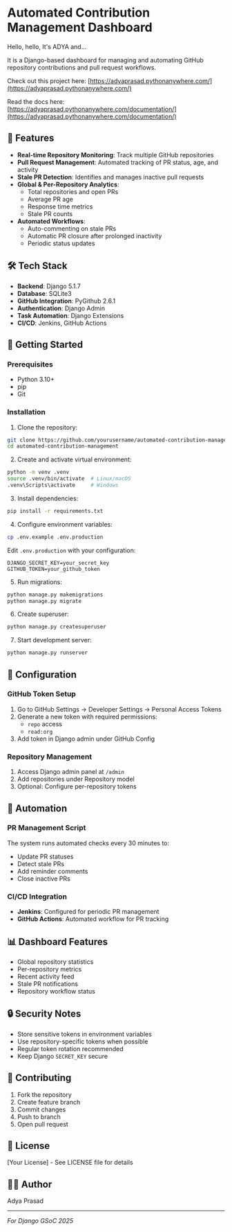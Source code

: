# Automated Contribution Management Dashboard

Hello, hello, It's ADYA and...

It is a Django-based dashboard for managing and automating GitHub repository contributions and pull request workflows.

Check out this project here: [https://adyaprasad.pythonanywhere.com/](https://adyaprasad.pythonanywhere.com/)

Read the docs here: [https://adyaprasad.pythonanywhere.com/documentation/](https://adyaprasad.pythonanywhere.com/documentation/)

## 🎯 Features

- **Real-time Repository Monitoring**: Track multiple GitHub repositories
- **Pull Request Management**: Automated tracking of PR status, age, and activity
- **Stale PR Detection**: Identifies and manages inactive pull requests
- **Global & Per-Repository Analytics**: 
  - Total repositories and open PRs
  - Average PR age
  - Response time metrics
  - Stale PR counts
- **Automated Workflows**:
  - Auto-commenting on stale PRs
  - Automatic PR closure after prolonged inactivity
  - Periodic status updates

## 🛠️ Tech Stack

- **Backend**: Django 5.1.7
- **Database**: SQLite3
- **GitHub Integration**: PyGithub 2.6.1
- **Authentication**: Django Admin
- **Task Automation**: Django Extensions
- **CI/CD**: Jenkins, GitHub Actions

## 🚀 Getting Started

### Prerequisites

- Python 3.10+
- pip
- Git

### Installation

1. Clone the repository:
```sh
git clone https://github.com/yourusername/automated-contribution-management.git
cd automated-contribution-management
```

2. Create and activate virtual environment:
```sh
python -m venv .venv
source .venv/bin/activate  # Linux/macOS
.venv\Scripts\activate     # Windows
```

3. Install dependencies:
```sh
pip install -r requirements.txt
```

4. Configure environment variables:
```sh
cp .env.example .env.production
```
Edit `.env.production` with your configuration:
```
DJANGO_SECRET_KEY=your_secret_key
GITHUB_TOKEN=your_github_token
```

5. Run migrations:
```sh
python manage.py makemigrations
python manage.py migrate
```

6. Create superuser:
```sh
python manage.py createsuperuser
```

7. Start development server:
```sh
python manage.py runserver
```

## 🔧 Configuration

### GitHub Token Setup

1. Go to GitHub Settings → Developer Settings → Personal Access Tokens
2. Generate a new token with required permissions:
   - `repo` access
   - `read:org`
3. Add token in Django admin under GitHub Config

### Repository Management

1. Access Django admin panel at `/admin`
2. Add repositories under Repository model
3. Optional: Configure per-repository tokens

## 🤖 Automation

### PR Management Script

The system runs automated checks every 30 minutes to:
- Update PR statuses
- Detect stale PRs
- Add reminder comments
- Close inactive PRs

### CI/CD Integration

- **Jenkins**: Configured for periodic PR management
- **GitHub Actions**: Automated workflow for PR tracking

## 📊 Dashboard Features

- Global repository statistics
- Per-repository metrics
- Recent activity feed
- Stale PR notifications
- Repository workflow status

## 🔒 Security Notes

- Store sensitive tokens in environment variables
- Use repository-specific tokens when possible
- Regular token rotation recommended
- Keep Django `SECRET_KEY` secure

## 🤝 Contributing

1. Fork the repository
2. Create feature branch
3. Commit changes
4. Push to branch
5. Open pull request

## 📝 License

[Your License] - See LICENSE file for details

## 👨‍💻 Author

Adya Prasad

---
*For Django GSoC 2025*
